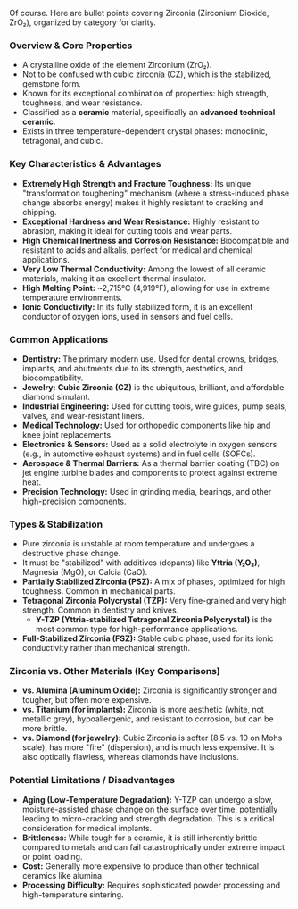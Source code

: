 Of course. Here are bullet points covering Zirconia (Zirconium Dioxide, ZrO₂), organized by category for clarity.

### **Overview & Core Properties**
*   A crystalline oxide of the element Zirconium (ZrO₂).
*   Not to be confused with cubic zirconia (CZ), which is the stabilized, gemstone form.
*   Known for its exceptional combination of properties: high strength, toughness, and wear resistance.
*   Classified as a **ceramic** material, specifically an **advanced technical ceramic**.
*   Exists in three temperature-dependent crystal phases: monoclinic, tetragonal, and cubic.

### **Key Characteristics & Advantages**
*   **Extremely High Strength and Fracture Toughness:** Its unique "transformation toughening" mechanism (where a stress-induced phase change absorbs energy) makes it highly resistant to cracking and chipping.
*   **Exceptional Hardness and Wear Resistance:** Highly resistant to abrasion, making it ideal for cutting tools and wear parts.
*   **High Chemical Inertness and Corrosion Resistance:** Biocompatible and resistant to acids and alkalis, perfect for medical and chemical applications.
*   **Very Low Thermal Conductivity:** Among the lowest of all ceramic materials, making it an excellent thermal insulator.
*   **High Melting Point:** ~2,715°C (4,919°F), allowing for use in extreme temperature environments.
*   **Ionic Conductivity:** In its fully stabilized form, it is an excellent conductor of oxygen ions, used in sensors and fuel cells.

### **Common Applications**
*   **Dentistry:** The primary modern use. Used for dental crowns, bridges, implants, and abutments due to its strength, aesthetics, and biocompatibility.
*   **Jewelry:** **Cubic Zirconia (CZ)** is the ubiquitous, brilliant, and affordable diamond simulant.
*   **Industrial Engineering:** Used for cutting tools, wire guides, pump seals, valves, and wear-resistant liners.
*   **Medical Technology:** Used for orthopedic components like hip and knee joint replacements.
*   **Electronics & Sensors:** Used as a solid electrolyte in oxygen sensors (e.g., in automotive exhaust systems) and in fuel cells (SOFCs).
*   **Aerospace & Thermal Barriers:** As a thermal barrier coating (TBC) on jet engine turbine blades and components to protect against extreme heat.
*   **Precision Technology:** Used in grinding media, bearings, and other high-precision components.

### **Types & Stabilization**
*   Pure zirconia is unstable at room temperature and undergoes a destructive phase change.
*   It must be "stabilized" with additives (dopants) like **Yttria (Y₂O₃)**, Magnesia (MgO), or Calcia (CaO).
*   **Partially Stabilized Zirconia (PSZ):** A mix of phases, optimized for high toughness. Common in mechanical parts.
*   **Tetragonal Zirconia Polycrystal (TZP):** Very fine-grained and very high strength. Common in dentistry and knives.
    *   **Y-TZP (Yttria-stabilized Tetragonal Zirconia Polycrystal)** is the most common type for high-performance applications.
*   **Full-Stabilized Zirconia (FSZ):** Stable cubic phase, used for its ionic conductivity rather than mechanical strength.

### **Zirconia vs. Other Materials (Key Comparisons)**
*   **vs. Alumina (Aluminum Oxide):** Zirconia is significantly stronger and tougher, but often more expensive.
*   **vs. Titanium (for implants):** Zirconia is more aesthetic (white, not metallic grey), hypoallergenic, and resistant to corrosion, but can be more brittle.
*   **vs. Diamond (for jewelry):** Cubic Zirconia is softer (8.5 vs. 10 on Mohs scale), has more "fire" (dispersion), and is much less expensive. It is also optically flawless, whereas diamonds have inclusions.

### **Potential Limitations / Disadvantages**
*   **Aging (Low-Temperature Degradation):** Y-TZP can undergo a slow, moisture-assisted phase change on the surface over time, potentially leading to micro-cracking and strength degradation. This is a critical consideration for medical implants.
*   **Brittleness:** While tough for a ceramic, it is still inherently brittle compared to metals and can fail catastrophically under extreme impact or point loading.
*   **Cost:** Generally more expensive to produce than other technical ceramics like alumina.
*   **Processing Difficulty:** Requires sophisticated powder processing and high-temperature sintering.
